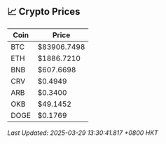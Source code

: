 ## 📈 Crypto Prices

| Coin | Price |
| ---- | ----- |
| BTC | $83906.7498 |
| ETH | $1886.7210 |
| BNB | $607.6698 |
| CRV | $0.4949 |
| ARB | $0.3400 |
| OKB | $49.1452 |
| DOGE | $0.1769 |

_Last Updated: 2025-03-29 13:30:41.817 +0800 HKT_